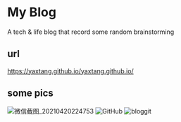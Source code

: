 # My Blog
A tech & life blog that record some random brainstorming 
## url
https://yaxtang.github.io/yaxtang.github.io/

## some pics
![微信截图_20210420224753](https://user-images.githubusercontent.com/33006597/115462060-7a5a5a80-a22a-11eb-90df-94cec048223c.png)
![GitHub](https://user-images.githubusercontent.com/33006597/115462067-7c241e00-a22a-11eb-8f1d-e3872ece12a9.png)
![bloggit](https://user-images.githubusercontent.com/33006597/115462078-7dede180-a22a-11eb-991c-2686b66ecb28.png)
